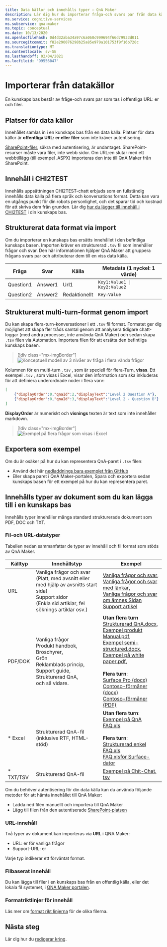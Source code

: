 ```yaml
---
title: Data källor och innehålls typer – QnA Maker
description: Lär dig hur du importerar fråga-och svars par från data källor och innehålls typer som stöds, som innehåller många standard strukturerade dokument, till exempel PDF, DOCX och TXT-QnA Maker.
ms.service: cognitive-services
ms.subservice: qna-maker
ms.topic: conceptual
ms.date: 10/13/2020
ms.openlocfilehash: 0d4d32aba34a97c6a060c999694f66d79933d011
ms.sourcegitcommit: f82e290076298b25a85e979a101753f9f16b720c
ms.translationtype: MT
ms.contentlocale: sv-SE
ms.lasthandoff: 02/04/2021
ms.locfileid: "99556047"
---
```

# <a name="importing-from-data-sources"></a>Importerar från datakällor

En kunskaps bas består av fråge-och svars par som tas i offentliga URL: er och filer.

## <a name="data-source-locations"></a>Platser för data källor

Innehållet samlas in i en kunskaps bas från en data källa. Platser för data källor är **offentliga URL: er eller filer** som inte kräver autentisering.

[SharePoint-filer](../how-to/add-sharepoint-datasources.md), säkra med autentisering, är undantaget. SharePoint-resurser måste vara filer, inte webb sidor. Om URL:en slutar med ett webbtillägg (till exempel .ASPX) importeras den inte till QnA Maker från SharePoint.

## <a name="chit-chat-content"></a>Innehåll i CHI2TEST

Innehålls uppsättningen CHI2TEST-chatt erbjuds som en fullständig innehålls data källa på flera språk och konversations format. Detta kan vara en utgångs punkt för din robots personlighet, och det sparar tid och kostnad för att skriva dem från grunden. Lär dig [hur du lägger till innehåll i CHI2TEST](../how-to/chit-chat-knowledge-base.md) i din kunskaps bas.

## <a name="structured-data-format-through-import"></a>Strukturerat data format via import

Om du importerar en kunskaps bas ersätts innehållet i den befintliga kunskaps basen. Importen kräver en strukturerad `.tsv` fil som innehåller frågor och svar. Den här informationen hjälper QnA Maker att gruppera frågans svars par och attributerar dem till en viss data källa.

| Fråga  | Svar  | Källa| Metadata (1 nyckel: 1 värde) |
|-----------|---------|----|---------------------|
| Question1 | Answer1 | Url1 | <code>Key1:Value1 &#124; Key2:Value2</code> |
| Question2 | Answer2 | Redaktionellt|    `Key:Value`       |

## <a name="structured-multi-turn-format-through-import"></a>Strukturerat multi-turn-format genom import

Du kan skapa flera-turn-konversationer i ett `.tsv` fil format. Formatet ger dig möjlighet att skapa fler tråds samtal genom att analysera tidigare chatt-loggar (med andra processer, inte använda QnA Maker) och sedan skapa `.tsv` filen via Automation. Importera filen för att ersätta den befintliga kunskaps basen.

> [!div class="mx-imgBorder"]
> ![Konceptuell modell av 3 nivåer av fråga i flera vända frågor](../media/qnamaker-concepts-knowledgebase/nested-multi-turn.png)

Kolumnen för en multi-turn `.tsv` , som är speciell för flera-Turn, **visas**. Ett exempel `.tsv` , som visas i Excel, visar den information som ska inkluderas för att definiera underordnade noder i flera varv:

```JSON
[
    {"displayOrder":0,"qnaId":2,"displayText":"Level 2 Question A"},
    {"displayOrder":0,"qnaId":3,"displayText":"Level 2 - Question B"}
]
```

**DisplayOrder** är numeriskt och **visnings** texten är text som inte innehåller markdown.

> [!div class="mx-imgBorder"]
> ![Exempel på flera frågor som visas i Excel](../media/qnamaker-concepts-knowledgebase/multi-turn-tsv-columns-excel-example.png)

## <a name="export-as-example"></a>Exportera som exempel

Om du är osäker på hur du kan representera QnA-paret i `.tsv` filen:
* Använd det här [nedladdnings bara exemplet från GitHub](https://github.com/Azure-Samples/cognitive-services-sample-data-files/blob/master/qna-maker/data-source-formats/Structured-multi-turn-format.xlsx?raw=true)
* Eller skapa paret i QnA Maker-portalen, Spara och exportera sedan kunskaps basen för ett exempel på hur du kan representera paret.

## <a name="content-types-of-documents-you-can-add-to-a-knowledge-base"></a>Innehålls typer av dokument som du kan lägga till i en kunskaps bas
Innehålls typer innehåller många standard strukturerade dokument som PDF, DOC och TXT.

### <a name="file-and-url-data-types"></a>Fil-och URL-datatyper

Tabellen nedan sammanfattar de typer av innehåll och fil format som stöds av QnA Maker.

|Källtyp|Innehållstyp| Exempel|
|--|--|--|
|URL|Vanliga frågor och svar<br> (Platt, med avsnitt eller med hjälp av avsnitts start sida)<br>Support sidor <br> (Enkla sid artiklar, fel söknings artiklar osv.)|[Vanliga frågor och svar](../troubleshooting.md), <br>[Vanliga frågor och svar med länkar](https://www.microsoft.com/en-us/software-download/faq),<br> [Vanliga frågor och svar om ämnes Sidan](https://www.microsoft.com/Licensing/servicecenter/Help/Faq.aspx)<br>[Support artikel](./best-practices.md)|
|PDF/DOK|Vanliga frågor<br> Produkt handbok,<br> Broschyrer,<br> Grön<br> Reklamblads princip,<br> Support guide,<br> Strukturerad QnA,<br> och så vidare.|**Utan flera turn**<br>[Strukturerad QnA.docx](https://github.com/Azure-Samples/cognitive-services-sample-data-files/blob/master/qna-maker/data-source-formats/structured.docx),<br> [Exempel produkt Manual.pdf](https://github.com/Azure-Samples/cognitive-services-sample-data-files/blob/master/qna-maker/data-source-formats/product-manual.pdf),<br> [Exempel semi-structured.docx](https://github.com/Azure-Samples/cognitive-services-sample-data-files/blob/master/qna-maker/data-source-formats/semi-structured.docx),<br> [Exempel på white paper.pdf](https://github.com/Azure-Samples/cognitive-services-sample-data-files/blob/master/qna-maker/data-source-formats/white-paper.pdf),<br><br>**Flera turn**:<br>[Surface Pro (docx)](https://github.com/Azure-Samples/cognitive-services-sample-data-files/blob/master/qna-maker/data-source-formats/multi-turn.docx)<br>[Contoso-förmåner (docx)](https://github.com/Azure-Samples/cognitive-services-sample-data-files/blob/master/qna-maker/data-source-formats/Multiturn-ContosoBenefits.docx)<br>[Contoso-förmåner (PDF)](https://github.com/Azure-Samples/cognitive-services-sample-data-files/blob/master/qna-maker/data-source-formats/Multiturn-ContosoBenefits.pdf)|
|* Excel|Strukturerad QnA-fil<br> (inklusive RTF, HTML-stöd)|**Utan flera turn**:<br>[Exempel på QnA FAQ.xls](https://github.com/Azure-Samples/cognitive-services-sample-data-files/blob/master/qna-maker/data-source-formats/QnA%20Maker%20Sample%20FAQ.xlsx)<br><br>**Flera turn**:<br>[Strukturerad enkel FAQ.xls](https://github.com/Azure-Samples/cognitive-services-sample-data-files/blob/master/qna-maker/data-source-formats/Structured-multi-turn-format.xlsx)<br>[FAQ.xlsför Surface-dator ](https://github.com/Azure-Samples/cognitive-services-sample-data-files/blob/master/qna-maker/data-source-formats/Multiturn-Surface-Pro.xlsx)|
|* TXT/TSV|Strukturerad QnA-fil|[Exempel på Chit-Chat. tsv](https://github.com/Azure-Samples/cognitive-services-sample-data-files/blob/master/qna-maker/data-source-formats/Scenario_Responses_Friendly.tsv)|

Om du behöver autentisering för din data källa kan du använda följande metoder för att hämta innehållet till QnA Maker:

* Ladda ned filen manuellt och importera till QnA Maker
* Lägg till filen från den autentiserade [SharePoint-platsen](../how-to/add-sharepoint-datasources.md)

### <a name="url-content"></a>URL-innehåll

Två typer av dokument kan importeras via **URL** i QNA Maker:

* URL: er för vanliga frågor
* Support-URL: er

Varje typ indikerar ett förväntat format.

### <a name="file-based-content"></a>Filbaserat innehåll

Du kan lägga till filer i en kunskaps bas från en offentlig källa, eller det lokala fil systemet, i [QNA Maker portalen](https://www.qnamaker.ai).

### <a name="content-format-guidelines"></a>Formatriktlinjer för innehåll

Läs mer om [format rikt linjerna](../reference-document-format-guidelines.md) för de olika filerna.

## <a name="next-steps"></a>Nästa steg

Lär dig hur du [redigerar kring](../how-to/edit-knowledge-base.md).
